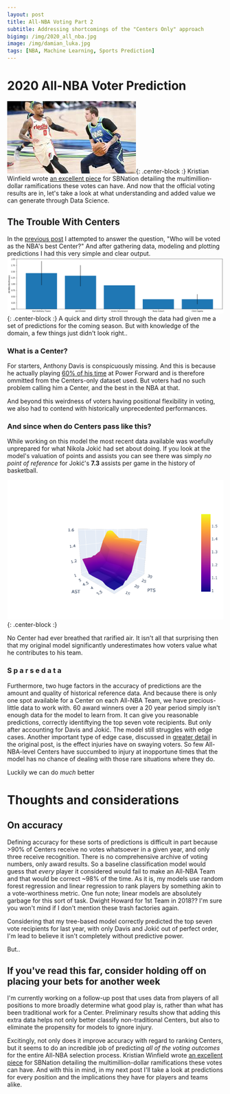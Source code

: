 ```yaml
---
layout: post
title: All-NBA Voting Part 2
subtitle: Addressing shortcomings of the "Centers Only" approach
bigimg: /img/2020_all_nba.jpg
image: /img/damian_luka.jpg
tags: [NBA, Machine Learning, Sports Prediction]
---
```


# 2020 All-NBA Voter Prediction
![Graph](/img/damian_luka.jpg){: .center-block :}
Kristian Winfield wrote [an excellent piece](https://www.sbnation.com/2019/5/23/18637496/all-nba-voting-winners-losers-damian-lillard-kemba-walker-klay-thompson-reaction) for SBNation detailing the multimillion-dollar ramifications these votes can have. And now that the official voting results are in, let's take a look at what understanding and added value we can generate through Data Science.

## The Trouble With Centers 

In the [previous post](https://davidvollendroff.github.io/2020-01-10-All-NBA-Centers/) I attempted to answer the question, "Who will be voted as the NBA's best Center?" And after gathering data, modeling and plotting predictions I had this very simple and clear output.
![Graph](/img/predictions.png){: .center-block :}
A quick and dirty stroll through the data had given me a set of predictions for the coming season. But with knowledge of the domain, a few things just didn't look right..

### What is a Center?
For starters, Anthony Davis is conspicuously missing. And this is because he actually playing [60% of his time](https://www.basketball-reference.com/players/d/davisan02.html#pbp::none) at Power Forward and is therefore ommitted from the Centers-only dataset used. But voters had no such problem calling him a Center, and the best in the NBA at that.

And beyond this weirdness of voters having positional flexibility in voting, we also had to contend with historically unprecedented performances.

### And since when do Centers pass like this?
While working on this model the most recent data available was woefully unprepared for what Nikola Jokić had set about doing. If you look at the model's valuation of points and assists you can see there was simply _no point of reference_ for Jokić's __7.3__ assists per game in the history of basketball. 

![Graph](/img/PTS_AST.png){: .center-block :}

No Center had ever breathed that rarified air. It isn't all that surprising then that my original model significantly underestimates how voters value what he contributes to his team.

### S p a r s e  d a t a
Furthermore, two huge factors in the accuracy of predictions are the amount and quality of historical reference data. And because there is only one spot available for a Center on each All-NBA Team, we have precious-little data to work with. 60 award winners over a 20 year period simply isn't enough data for the model to learn from. It can give you reasonable predictions, correctly identiftying the top seven vote recipients. But only after accounting for Davis and Jokić. The model still struggles with edge cases. Another important type of edge case, discussed in [greater detail](https://davidvollendroff.github.io/2020-01-10-All-NBA-Centers/) in the original post, is the effect injuries have on swaying voters. So few All-NBA-level Centers have succumbed to injury at inopportune times that the model has no chance of dealing with those rare situations where they do.

Luckily we can do _much_ better


# Thoughts and considerations
## On accuracy
Defining accuracy for these sorts of predictions is difficult in part because >90% of Centers receive no votes whatsoever in a given year, and only three receive recognition. There is no comprehensive archive of voting numbers, only award results. So a baseline classification model would guess that _every_ player it considered would fail to make an All-NBA Team and that would be correct ~98% of the time. As it is, my models use random forest regression and linear regression to rank players by something akin to a vote-worthiness metric. One fun note; linear models are absolutely garbage for this sort of task. Dwight Howard for 1st Team in 2018?? I'm sure you won't mind if I don't mention these trash factories again.

Considering that my tree-based model correctly predicted the top seven vote recipients for last year, with only Davis and Jokić out of perfect order, I'm lead to believe it isn't completely without predictive power.

But..

## If you've read this far, consider holding off on placing your bets for another week

I'm currently working on a follow-up post that uses data from players of all positions to more broadly determine what good play is, rather than what has been traditional work for a Center. Preliminary results show that adding this extra data helps not only better classify non-traditional Centers, but also to eliminate the propensity for models to ignore injury.

Excitingly, not only does it improve accuracy with regard to ranking Centers, but it seems to do an incredible job of predicting *all of the voting outcomes* for the entire All-NBA selection process. Kristian Winfield wrote [an excellent piece](https://www.sbnation.com/2019/5/23/18637496/all-nba-voting-winners-losers-damian-lillard-kemba-walker-klay-thompson-reaction) for SBNation detailing the multimillion-dollar ramifications these votes can have. And with this in mind, in my next post I'll take a look at predictions for every position and the implications they have for players and teams alike. 
